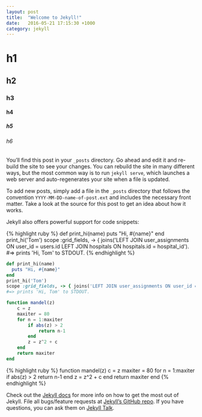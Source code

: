 ```yaml
---
layout: post
title:  "Welcome to Jekyll!"
date:   2016-05-21 17:15:30 +1000
category: jekyll
---
```


# h1

## h2

### h3

#### h4

##### h5

###### h6

You’ll find this post in your `_posts` directory. Go ahead and edit it and re-build the site to see your changes. You can rebuild the site in many different ways, but the most common way is to run `jekyll serve`, which launches a web server and auto-regenerates your site when a file is updated.

To add new posts, simply add a file in the `_posts` directory that follows the convention `YYYY-MM-DD-name-of-post.ext` and includes the necessary front matter. Take a look at the source for this post to get an idea about how it works.

Jekyll also offers powerful support for code snippets:

{% highlight ruby %}
def print_hi(name)
  puts "Hi, #{name}"
end
print_hi('Tom')
scope :grid_fields, -> { joins('LEFT JOIN user_assignments ON user_id = users.id LEFT JOIN hospitals ON hospitals.id = hospital_id').
#=> prints 'Hi, Tom' to STDOUT.
{% endhighlight %}

```ruby
def print_hi(name)
  puts "Hi, #{name}"
end
print_hi('Tom')
scope :grid_fields, -> { joins('LEFT JOIN user_assignments ON user_id = users.id LEFT JOIN hospitals ON hospitals.id = hospital_id').
#=> prints 'Hi, Tom' to STDOUT.
```

```julia
function mandel(z)
	c = z
	maxiter = 80
	for n = 1:maxiter
		if abs(z) > 2
			return n-1
		end
		z = z^2 + c
	end
	return maxiter
end
```

{% highlight ruby %}
function mandel(z)
	c = z
	maxiter = 80
	for n = 1:maxiter
		if abs(z) > 2
			return n-1
		end
		z = z^2 + c
	end
	return maxiter
end
{% endhighlight %}

Check out the [Jekyll docs][jekyll-docs] for more info on how to get the most out of Jekyll. File all bugs/feature requests at [Jekyll’s GitHub repo][jekyll-gh]. If you have questions, you can ask them on [Jekyll Talk][jekyll-talk].

[jekyll-docs]: http://jekyllrb.com/docs/home
[jekyll-gh]:   https://github.com/jekyll/jekyll
[jekyll-talk]: https://talk.jekyllrb.com/
